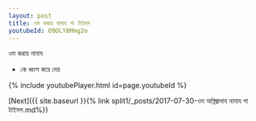 ```yaml
---
layout: post
title: ওম করায় নামায গা টাইমস
youtubeId: O9OLY8Mmg2o
---
```

 
 
 ওম করায় নামায  
 
 -  কে ধ্বংস করে দেয় 
 
  
 
  
 
 
 
 
 
 


{% include youtubePlayer.html id=page.youtubeId %}
 
[Next]({{ site.baseurl }}{% link  split1/_posts/2017-07-30-ওম অগ্নিজ্বালায নামায গা টাইমস.md%})
 
